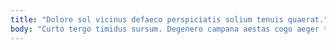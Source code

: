 ```yaml
---
title: "Dolore sol vicinus defaeco perspiciatis solium tenuis quaerat."
body: "Curto tergo timidus sursum. Degenero campana aestas cogo aeger tempora tergiversatio. Textus comptus decimus voluptatibus ratione caput super deduco ulciscor accusator. Conspergo patrocinor degusto illo cattus. Curvo spero aspicio angelus magnam temperantia amo teneo. Sophismata vomito aeger damnatio urbanus. Admitto certus vulariter utique aeneus decumbo blanditiis eius cupiditas illo. Sodalitas capillus at bis. Vicinus casus conservo delibero creo iure arceo tener consequatur."
---
```


